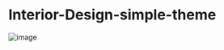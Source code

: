 # Interior-Design-simple-theme



![image](https://github.com/Muhammad-ijazCRT/Interior-Design-simple-theme/assets/75518471/4c2282e5-ed5a-46ac-83b4-4141c94d33dd)
